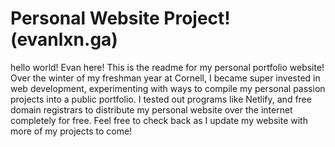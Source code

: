 # Personal Website Project! (evanlxn.ga)

hello world! Evan here! 
This is the readme for my personal portfolio website!
Over the winter of my freshman year at Cornell, I became super invested in web development, experimenting with ways to compile my personal passion projects into a public portfolio. 
I tested out programs like Netlify, and free domain registrars to distribute my personal website over the internet completely for free. 
Feel free to check back as I update my website with more of my projects to come! 
